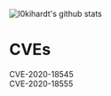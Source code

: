 ![l0kihardt's github stats](https://github-readme-stats.vercel.app/api?username=l0kihardt&show_icons=true&theme=dark&count_private=true)


# CVEs
CVE-2020-18545  
CVE-2020-18555  
